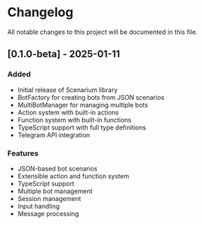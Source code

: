 # Changelog

All notable changes to this project will be documented in this file.

## [0.1.0-beta] - 2025-01-11

### Added
- Initial release of Scenarium library
- BotFactory for creating bots from JSON scenarios
- MultiBotManager for managing multiple bots
- Action system with built-in actions
- Function system with built-in functions
- TypeScript support with full type definitions
- Telegram API integration

### Features
- JSON-based bot scenarios
- Extensible action and function system
- TypeScript support
- Multiple bot management
- Session management
- Input handling
- Message processing
